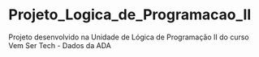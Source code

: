 # Projeto_Logica_de_Programacao_II
Projeto desenvolvido na Unidade de Lógica de Programação II do curso Vem Ser Tech - Dados da ADA
